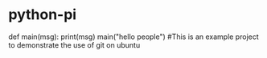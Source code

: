 # python-pi
def main(msg):
    print(msg)
main("hello people")
#This is an example project to demonstrate the use of git on ubuntu